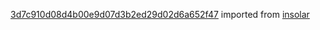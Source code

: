 [3d7c910d08d4b00e9d07d3b2ed29d02d6a652f47](https://github.com/insolar/insolar/commit/3d7c910d08d4b00e9d07d3b2ed29d02d6a652f47) imported from [insolar](https://github.com/insolar/insolar)

